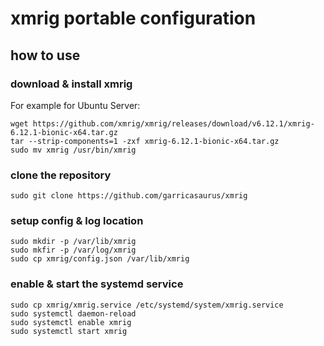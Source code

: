 # xmrig portable configuration

## how to use

### download & install xmrig

For example for Ubuntu Server:

```
wget https://github.com/xmrig/xmrig/releases/download/v6.12.1/xmrig-6.12.1-bionic-x64.tar.gz
tar --strip-components=1 -zxf xmrig-6.12.1-bionic-x64.tar.gz
sudo mv xmrig /usr/bin/xmrig
```

### clone the repository

```
sudo git clone https://github.com/garricasaurus/xmrig
```

### setup config & log location

```
sudo mkdir -p /var/lib/xmrig
sudo mkfir -p /var/log/xmrig
sudo cp xmrig/config.json /var/lib/xmrig
```

### enable & start the systemd service

```
sudo cp xmrig/xmrig.service /etc/systemd/system/xmrig.service
sudo systemctl daemon-reload
sudo systemctl enable xmrig
sudo systemctl start xmrig
```

